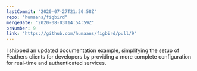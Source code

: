 ```yaml
---
lastCommit: "2020-07-27T21:30:58Z"
repo: "humaans/figbird"
mergeDate: "2020-08-03T14:54:59Z"
prNumber: 9
link: "https://github.com/humaans/figbird/pull/9"
---
```


I shipped an updated documentation example, simplifying the setup of Feathers clients for developers by providing a more complete configuration for real-time and authenticated services.